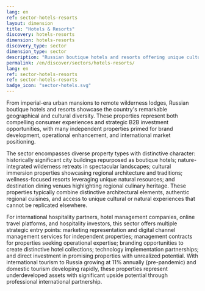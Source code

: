 ```yaml
---
lang: en
ref: sector-hotels-resorts
layout: dimension
title: "Hotels & Resorts"
discovery: hotels-resorts
dimension: hotels-resorts
discovery_type: sector
dimension_type: sector
description: "Russian boutique hotels and resorts offering unique cultural experiences and distinctive hospitality traditions."
permalink: /en/discover/sectors/hotels-resorts/
lang: en
ref: sector-hotels-resorts
ref: sector-hotels-resorts
badge_icon: "sector-hotels.svg"
---
```



From imperial-era urban mansions to remote wilderness lodges, Russian boutique hotels and resorts showcase the country's remarkable geographical and cultural diversity. These properties represent both compelling consumer experiences and strategic B2B investment opportunities, with many independent properties primed for brand development, operational enhancement, and international market positioning.

The sector encompasses diverse property types with distinctive character: historically significant city buildings repurposed as boutique hotels; nature-integrated wilderness retreats in spectacular landscapes; cultural immersion properties showcasing regional architecture and traditions; wellness-focused resorts leveraging unique natural resources; and destination dining venues highlighting regional culinary heritage. These properties typically combine distinctive architectural elements, authentic regional cuisines, and access to unique cultural or natural experiences that cannot be replicated elsewhere.

For international hospitality partners, hotel management companies, online travel platforms, and hospitality investors, this sector offers multiple strategic entry points: marketing representation and digital channel management services for independent properties; management contracts for properties seeking operational expertise; branding opportunities to create distinctive hotel collections; technology implementation partnerships; and direct investment in promising properties with unrealized potential. With international tourism to Russia growing at 11% annually (pre-pandemic) and domestic tourism developing rapidly, these properties represent underdeveloped assets with significant upside potential through professional international partnership.
